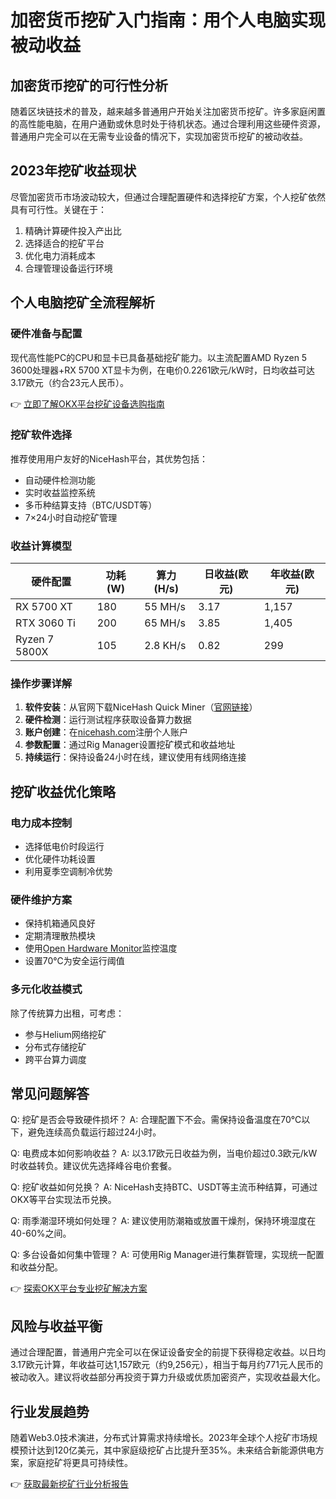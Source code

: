 # 加密货币挖矿入门指南：用个人电脑实现被动收益

## 加密货币挖矿的可行性分析

随着区块链技术的普及，越来越多普通用户开始关注加密货币挖矿。许多家庭闲置的高性能电脑，在用户通勤或休息时处于待机状态。通过合理利用这些硬件资源，普通用户完全可以在无需专业设备的情况下，实现加密货币挖矿的被动收益。

## 2023年挖矿收益现状

尽管加密货币市场波动较大，但通过合理配置硬件和选择挖矿方案，个人挖矿依然具有可行性。关键在于：

1. 精确计算硬件投入产出比
2. 选择适合的挖矿平台
3. 优化电力消耗成本
4. 合理管理设备运行环境

## 个人电脑挖矿全流程解析

### 硬件准备与配置

现代高性能PC的CPU和显卡已具备基础挖矿能力。以主流配置AMD Ryzen 5 3600处理器+RX 5700 XT显卡为例，在电价0.2261欧元/kW时，日均收益可达3.17欧元（约合23元人民币）。

👉 [立即了解OKX平台挖矿设备选购指南](https://bit.ly/okx_welcome)

### 挖矿软件选择

推荐使用用户友好的NiceHash平台，其优势包括：
- 自动硬件检测功能
- 实时收益监控系统
- 多币种结算支持（BTC/USDT等）
- 7×24小时自动挖矿管理

### 收益计算模型

| 硬件配置       | 功耗(W) | 算力(H/s) | 日收益(欧元) | 年收益(欧元) |
|----------------|---------|-----------|--------------|--------------|
| RX 5700 XT     | 180     | 55 MH/s   | 3.17         | 1,157        |
| RTX 3060 Ti    | 200     | 65 MH/s   | 3.85         | 1,405        |
| Ryzen 7 5800X  | 105     | 2.8 KH/s  | 0.82         | 299          |

### 操作步骤详解

1. **软件安装**：从官网下载NiceHash Quick Miner（[官网链接](https://www.nicehash.com/quick-miner)）
2. **硬件检测**：运行测试程序获取设备算力数据
3. **账户创建**：在[nicehash.com](https://www.nicehash.com/my/register)注册个人账户
4. **参数配置**：通过Rig Manager设置挖矿模式和收益地址
5. **持续运行**：保持设备24小时在线，建议使用有线网络连接

## 挖矿收益优化策略

### 电力成本控制
- 选择低电价时段运行
- 优化硬件功耗设置
- 利用夏季空调制冷优势

### 硬件维护方案
- 保持机箱通风良好
- 定期清理散热模块
- 使用[Open Hardware Monitor](https://openhardwaremonitor.org/)监控温度
- 设置70℃为安全运行阈值

### 多元化收益模式
除了传统算力出租，可考虑：
- 参与Helium网络挖矿
- 分布式存储挖矿
- 跨平台算力调度

## 常见问题解答

Q: 挖矿是否会导致硬件损坏？
A: 合理配置下不会。需保持设备温度在70℃以下，避免连续高负载运行超过24小时。

Q: 电费成本如何影响收益？
A: 以3.17欧元日收益为例，当电价超过0.3欧元/kW时收益转负。建议优先选择峰谷电价套餐。

Q: 挖矿收益如何兑换？
A: NiceHash支持BTC、USDT等主流币种结算，可通过OKX等平台实现法币兑换。

Q: 雨季潮湿环境如何处理？
A: 建议使用防潮箱或放置干燥剂，保持环境湿度在40-60%之间。

Q: 多台设备如何集中管理？
A: 可使用Rig Manager进行集群管理，实现统一配置和收益分配。

👉 [探索OKX平台专业挖矿解决方案](https://bit.ly/okx_welcome)

## 风险与收益平衡

通过合理配置，普通用户完全可以在保证设备安全的前提下获得稳定收益。以日均3.17欧元计算，年收益可达1,157欧元（约9,256元），相当于每月约771元人民币的被动收入。建议将收益部分再投资于算力升级或优质加密资产，实现收益最大化。

## 行业发展趋势

随着Web3.0技术演进，分布式计算需求持续增长。2023年全球个人挖矿市场规模预计达到120亿美元，其中家庭级挖矿占比提升至35%。未来结合新能源供电方案，家庭挖矿将更具可持续性。

👉 [获取最新挖矿行业分析报告](https://bit.ly/okx_welcome)